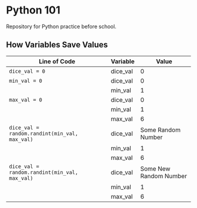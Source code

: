 # Python 101
Repository for Python practice before school.

## How Variables Save Values
| Line of Code | Variable | Value | 
|--------------|----------|-------|
| `dice_val = 0` | dice_val | 0 |
| `min_val = 0` | dice_val | 0 |
|  | min_val | 1 |
| `max_val = 0` | dice_val | 0 |
|  | min_val | 1 |
|  | max_val | 6 |
| `dice_val = random.randint(min_val, max_val)` | dice_val | Some Random Number |
|  | min_val | 1 |
|  | max_val | 6 |
| `dice_val = random.randint(min_val, max_val)` | dice_val | Some New Random Number |
|  | min_val | 1 |
|  | max_val | 6 |
